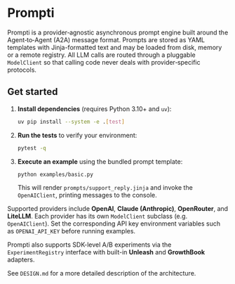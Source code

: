 # Prompti

Prompti is a provider‑agnostic asynchronous prompt engine built around the
Agent‑to‑Agent (A2A) message format. Prompts are stored as YAML templates with Jinja-formatted text and
may be loaded from disk, memory or a remote registry. All LLM calls are routed
through a pluggable `ModelClient` so that calling code never deals with
provider‑specific protocols.

## Get started

1. **Install dependencies** (requires Python 3.10+ and `uv`):

   ```bash
   uv pip install --system -e .[test]
   ```

2. **Run the tests** to verify your environment:

   ```bash
   pytest -q
   ```

3. **Execute an example** using the bundled prompt template:

   ```bash
   python examples/basic.py
   ```

   This will render `prompts/support_reply.jinja` and invoke the
   `OpenAIClient`, printing messages to the console.

Supported providers include **OpenAI**, **Claude (Anthropic)**, **OpenRouter**,
and **LiteLLM**.  Each provider has its own `ModelClient` subclass (e.g.
`OpenAIClient`).  Set the corresponding API key environment variables such as
`OPENAI_API_KEY` before running examples.

Prompti also supports SDK-level A/B experiments via the `ExperimentRegistry`
interface with built-in **Unleash** and **GrowthBook** adapters.

See `DESIGN.md` for a more detailed description of the architecture.
